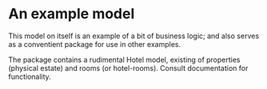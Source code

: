 # An example model

This model on itself is an example of a bit of business logic; and also serves as a conventient package for use in other examples. 

The package contains a rudimental Hotel model, existing of properties (physical estate) and rooms (or hotel-rooms). Consult documentation for functionality.
